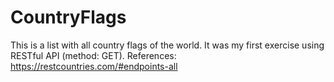 # CountryFlags
 This is a list with all country flags of the world. It was my first exercise using RESTful API (method: GET).
 References: https://restcountries.com/#endpoints-all
